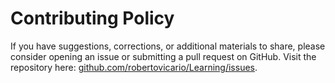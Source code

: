 # Contributing Policy

If you have suggestions, corrections, or additional materials to share, please consider opening an issue or submitting a pull request on GitHub. Visit the repository here: [github.com/robertovicario/Learning/issues](https://github.com/robertovicario/Learning/issues).
